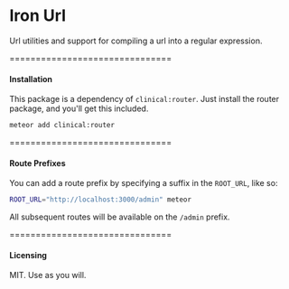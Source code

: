Iron Url
==================
Url utilities and support for compiling a url into a regular expression.


===============================
#### Installation  

This package is a dependency of ``clinical:router``.  Just install the router package, and you'll get this included.

````bash
meteor add clinical:router
````

===============================
#### Route Prefixes

You can add a route prefix by specifying a suffix in the ``ROOT_URL``, like so:

````bash
ROOT_URL="http://localhost:3000/admin" meteor
````

All subsequent routes will be available on the ``/admin`` prefix.  



===============================
#### Licensing  

MIT.  Use as you will.
